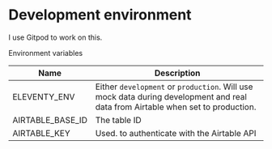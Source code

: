 # Development environment

I use Gitpod to work on this.

Environment variables

| Name | Description |
| - | - |
| ELEVENTY_ENV | Either `development` or `production`. Will use mock data during development and real data from Airtable when set to production. |
| AIRTABLE_BASE_ID | The table ID |
| AIRTABLE_KEY | Used. to authenticate with the Airtable API |